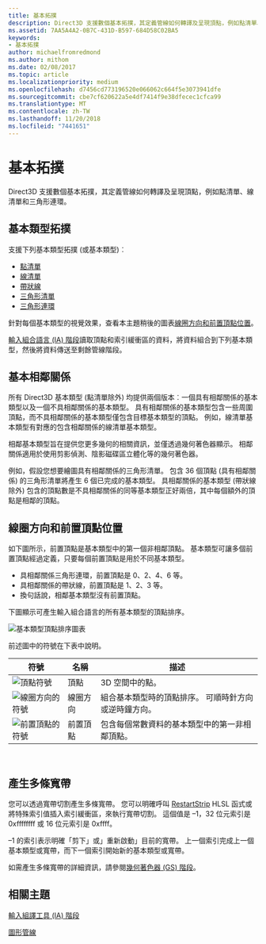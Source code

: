 ```yaml
---
title: 基本拓撲
description: Direct3D 支援數個基本拓撲，其定義管線如何轉譯及呈現頂點，例如點清單、線清單和三角形連環。
ms.assetid: 7AA5A4A2-0B7C-431D-B597-684D58C02BA5
keywords:
- 基本拓撲
author: michaelfromredmond
ms.author: mithom
ms.date: 02/08/2017
ms.topic: article
ms.localizationpriority: medium
ms.openlocfilehash: d7456cd773196520e066062c664f5e3073941dfe
ms.sourcegitcommit: cbe7cf620622a5e4df7414f9e38dfecec1cfca99
ms.translationtype: MT
ms.contentlocale: zh-TW
ms.lasthandoff: 11/20/2018
ms.locfileid: "7441651"
---
```

# <a name="primitive-topologies"></a>基本拓撲


Direct3D 支援數個基本拓撲，其定義管線如何轉譯及呈現頂點，例如點清單、線清單和三角形連環。

## <a name="span-idprimitivetypesspanspan-idprimitivetypesspanspan-idprimitivetypesspanbasic-primitive-topologies"></a><span id="Primitive_Types"></span><span id="primitive_types"></span><span id="PRIMITIVE_TYPES"></span>基本類型拓撲


支援下列基本類型拓撲 (或基本類型)︰

-   [點清單](point-lists.md)
-   [線清單](line-lists.md)
-   [帶狀線](line-strips.md)
-   [三角形清單](triangle-lists.md)
-   [三角形連環](triangle-strips.md)

針對每個基本類型的視覺效果，查看本主題稍後的圖表[線圈方向和前置頂點位置](#winding-direction-and-leading-vertex-positions)。

[輸入組合語言 (IA) 階段](input-assembler-stage--ia-.md)讀取頂點和索引緩衝區的資料，將資料組合到下列基本類型，然後將資料傳送至剩餘管線階段。

## <a name="span-idprimitiveadjacencyspanspan-idprimitiveadjacencyspanspan-idprimitiveadjacencyspanprimitive-adjacency"></a><span id="Primitive_Adjacency"></span><span id="primitive_adjacency"></span><span id="PRIMITIVE_ADJACENCY"></span>基本相鄰關係


所有 Direct3D 基本類型 (點清單除外) 均提供兩個版本︰一個具有相鄰關係的基本類型以及一個不具相鄰關係的基本類型。 具有相鄰關係的基本類型包含一些周圍頂點，而不具相鄰關係的基本類型僅包含目標基本類型的頂點。 例如，線清單基本類型有對應的包含相鄰關係的線清單基本類型。

相鄰基本類型旨在提供您更多幾何的相關資訊，並僅透過幾何著色器顯示。 相鄰關係適用於使用剪影偵測、陰影磁碟區立體化等的幾何著色器。

例如，假設您想要繪圖具有相鄰關係的三角形清單。 包含 36 個頂點 (具有相鄰關係) 的三角形清單將產生 6 個已完成的基本類型。 具相鄰關係的基本類型 (帶狀線除外) 包含的頂點數是不具相鄰關係的同等基本類型正好兩倍，其中每個額外的頂點是相鄰的頂點。

## <a name="span-idwindingdirectionandleadingvertexpositionsspanspan-idwindingdirectionandleadingvertexpositionsspanspan-idwindingdirectionandleadingvertexpositionsspanspan-idwinding-direction-and-leading-vertex-positionsspanwinding-direction-and-leading-vertex-positions"></a><span id="Winding_Direction_and_Leading_Vertex_Positions"></span><span id="winding_direction_and_leading_vertex_positions"></span><span id="WINDING_DIRECTION_AND_LEADING_VERTEX_POSITIONS"></span><span id="winding-direction-and-leading-vertex-positions"></span>線圈方向和前置頂點位置


如下圖所示，前置頂點是基本類型中的第一個非相鄰頂點。 基本類型可讓多個前置頂點經過定義，只要每個前置頂點是用於不同基本類型。

-   具相鄰關係三角形連環，前置頂點是 0、2、4、6 等。
-   具相鄰關係的帶狀線，前置頂點是 1、2、3 等。
-   換句話說，相鄰基本類型沒有前置頂點。

下圖顯示可產生輸入組合語言的所有基本類型的頂點排序。

![基本類型頂點排序圖表](images/d3d10-primitive-topologies.png)

前述圖中的符號在下表中說明。

| 符號                                                                                   | 名稱              | 描述                                                                         |
|------------------------------------------------------------------------------------------|-------------------|-------------------------------------------------------------------------------------|
| ![頂點符號](images/d3d10-primitive-topologies-vertex.png)                     | 頂點            | 3D 空間中的點。                                                                |
| ![線圈方向的符號](images/d3d10-primitive-topologies-winding-direction.png) | 線圈方向 | 組合基本類型時的頂點排序。 可順時針方向或逆時鐘方向。 |
| ![前置頂點的符號](images/d3d10-primitive-topologies-leading-vertex.png)       | 前置頂點    | 包含每個常數資料的基本類型中的第一非相鄰頂點。       |

 

## <a name="span-idgeneratingmultiplestripsspanspan-idgeneratingmultiplestripsspanspan-idgeneratingmultiplestripsspangenerating-multiple-strips"></a><span id="Generating_Multiple_Strips"></span><span id="generating_multiple_strips"></span><span id="GENERATING_MULTIPLE_STRIPS"></span>產生多條寬帶


您可以透過寬帶切割產生多條寬帶。 您可以明確呼叫 [RestartStrip](https://msdn.microsoft.com/library/windows/desktop/bb509660) HLSL 函式或將特殊索引值插入索引緩衝區，來執行寬帶切割。 這個值是 –1，32 位元索引是 0xffffffff 或 16 位元索引是 0xffff。

–1 的索引表示明確「剪下」或」重新啟動」目前的寬帶。 上一個索引完成上一個基本類型或寬帶，而下一個索引開始新的基本類型或寬帶。

如需產生多條寬帶的詳細資訊，請參閱[幾何著色器 (GS) 階段](geometry-shader-stage--gs-.md)。

## <a name="span-idrelated-topicsspanrelated-topics"></a><span id="related-topics"></span>相關主題


[輸入組譯工具 (IA) 階段](input-assembler-stage--ia-.md)

[圖形管線](graphics-pipeline.md)

 

 





